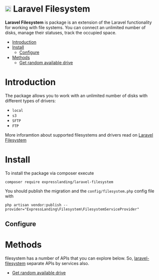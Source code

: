 # <a href="https://expresslanding.com" target="_blank"><img src="https://avatars2.githubusercontent.com/u/87022758?s=20&v=4" width="20"></a> Laravel Filesystem
**Laravel Filesystem** is package is an extension of the Laravel functionality for working with file systems. You can connect an unlimited number of disks, manage their statuses, track the occupied space.

- [Introduction](#introduction)
- [Install](#install)
    - [Configure](#configure)
- [Methods](#Methods)
    - [Get random available drive](#get-random-available-drive)

# Introduction
The package allows you to work with an unlimited number of disks with different types of drivers:
 - `local`
 - `s3`
 - `SFTP`
 - `FTP`
 
More inforamtion about supported filesystems and drivers read on [Laravel Filesystem](https://laravel.com/docs/9.x/filesystem)
# Install
To install the package via composer execute

```shell script
composer require expresslanding/laravel-filesystem
```

You should publish the migration and the `config/filesystem.php` config file with

```shell script
php artisan vendor:publish --provider="ExpressLanding\Filesystem\FilesystemServiceProvider"
```

## Configure

# Methods
filesystem has a number of APIs that you can explore below. So, [laravel-filesystem](https://github.com/expresslanding/laravel-filesystem) separate APIs by services also.

- [Get random available drive](#get-random-available-drive)
